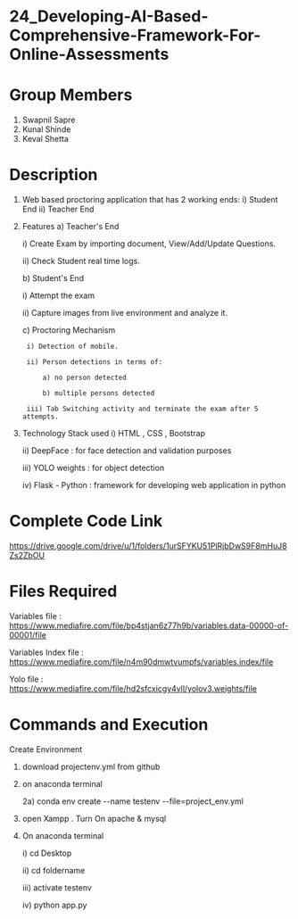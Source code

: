 # 24_Developing-AI-Based-Comprehensive-Framework-For-Online-Assessments

# Group Members 
 1) Swapnil Sapre
 2) Kunal Shinde
 3) Keval Shetta


# Description

1) Web based proctoring application that has 2 working ends:
   i) Student End 
   ii) Teacher End

2) Features
   a) Teacher's End
      
      i) Create Exam by importing document, View/Add/Update Questions.
      
      ii) Check Student real time logs.
      
   b) Student's End
      
      i) Attempt the exam
      
      ii) Capture images from live environment and analyze it.
      
   c) Proctoring Mechanism
        
        i) Detection of mobile.
        
        ii) Person detections in terms of: 
            
            a) no person detected
            
            b) multiple persons detected
        
        iii) Tab Switching activity and terminate the exam after 5 attempts.
   
3) Technology Stack used
   i) HTML , CSS , Bootstrap
   
   ii) DeepFace : for face detection and validation purposes
   
   iii) YOLO weights : for object detection
   
   iv) Flask - Python : framework for developing web application in python

# Complete Code Link
https://drive.google.com/drive/u/1/folders/1urSFYKU51PlRjbDwS9F8mHuJ8Zs2ZbOU

# Files Required
Variables file : https://www.mediafire.com/file/bp4stjan6z77h9b/variables.data-00000-of-00001/file

Variables Index file : https://www.mediafire.com/file/n4m90dmwtvumpfs/variables.index/file

Yolo file : https://www.mediafire.com/file/hd2sfcxicgy4vll/yolov3.weights/file

# Commands and Execution
Create Environment

1) download projectenv.yml from github

2) on anaconda terminal 
   
   2a) conda env create --name testenv --file=project_env.yml

1) open Xampp . Turn On apache & mysql

2) On anaconda terminal  
     
     i) cd Desktop
     
     ii) cd foldername
     
     iii) activate testenv
     
     iv) python app.py
